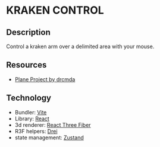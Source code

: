# KRAKEN CONTROL

## Description

Control a kraken arm over a delimited area with your mouse.

## Resources

- [Plane Project by drcmda](https://codesandbox.io/p/sandbox/plane-project-uexjm?file=%2Fsrc%2FGrid.js)

## Technology

- Bundler: [Vite](https://vitejs.dev/)
- Library: [React](https://react.dev/)
- 3d renderer: [React Three Fiber](https://docs.pmnd.rs/react-three-fiber/)
- R3F helpers: [Drei](https://github.com/pmndrs/drei)
- state management: [Zustand](https://github.com/pmndrs/zustand)
